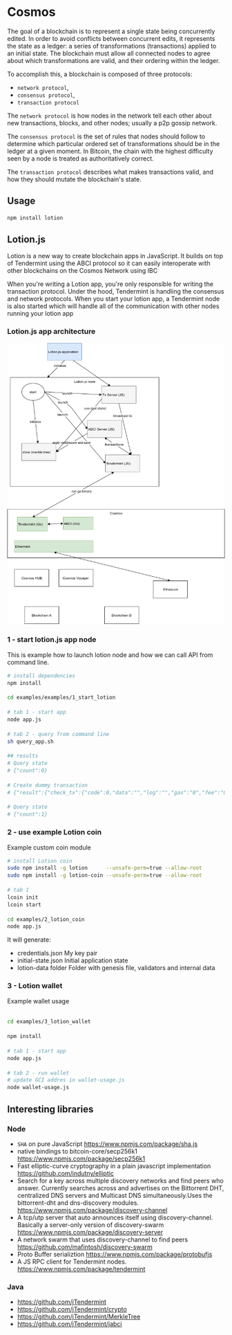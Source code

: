 # Cosmos

The goal of a blockchain is to represent a single state being concurrently edited. In order to avoid conflicts between concurrent edits, it represents the state as a ledger: a series of transformations (transactions) applied to an initial state. The blockchain must allow all connected nodes to agree about which transformations are valid, and their ordering within the ledger.

To accomplish this, a blockchain is composed of three protocols:

- `network protocol`,
- `consensus protocol`,
- `transaction protocol`

The `network protocol` is how nodes in the network tell each other about new transactions, blocks, and other nodes; usually a p2p gossip network.

The `consensus protocol` is the set of rules that nodes should follow to determine which particular ordered set of transformations should be in the ledger at a given moment. In Bitcoin, the chain with the highest difficulty seen by a node is treated as authoritatively correct.

The `transaction protocol` describes what makes transactions valid, and how they should mutate the blockchain's state.

## Usage

```bash
npm install lotion
```

## Lotion.js

Lotion is a new way to create blockchain apps in JavaScript. It builds on top of Tendermint using the ABCI protocol so it can easily interoperate with other blockchains on the Cosmos Network using IBC

When you're writing a Lotion app, you're only responsible for writing the transaction protocol. Under the hood, Tendermint is handling the consensus and network protocols. When you start your lotion app, a Tendermint node is also started which will handle all of the communication with other nodes running your lotion app

### Lotion.js app architecture
![Architecture](docs/cosmos_app.png)

### 1 - start lotion.js app node

This is example how to launch lotion node and how we can call API from command line.

```bash
# install dependencies
npm install

cd examples/examples/1_start_lotion

# tab 1 - start app
node app.js

# tab 2 - query from command line
sh query_app.sh

## results
# Query state
# {"count":0}

# Create dummy transaction
# {"result":{"check_tx":{"code":0,"data":"","log":"","gas":"0","fee":"0"},"deliver_tx":{"code":0,"data":"","log":"","tags":[]},"hash":"F85EBFB91B6829B6DCA678DF99D8F6472E5CE33B","height":638}}

# Query state
# {"count":1}
```

### 2 - use example Lotion coin

Example custom coin module

```bash
# install Lotion coin
sudo npm install -g lotion      --unsafe-perm=true --allow-root
sudo npm install -g lotion-coin --unsafe-perm=true --allow-root

# tab 1
lcoin init
lcoin start

cd examples/2_lotion_coin
node app.js
```
It will generate:

- credentials.json
My key pair
- initial-state.json
Initial application state
- lotion-data folder
Folder with genesis file, validators and internal data

### 3 - Lotion wallet

Example wallet usage

```bash

cd examples/3_lotion_wallet

npm install

# tab 1 - start app
node app.js

# tab 2 - run wallet
# update GCI addres in wallet-usage.js
node wallet-usage.js
```

## Interesting libraries

### Node

- `SHA` on pure JavaScript 
https://www.npmjs.com/package/sha.js
- native bindings to bitcoin-core/secp256k1
https://www.npmjs.com/package/secp256k1
- Fast elliptic-curve cryptography in a plain javascript implementation
https://github.com/indutny/elliptic
- Search for a key across multiple discovery networks and find peers who answer.
Currently searches across and advertises on the Bittorrent DHT, centralized DNS servers and Multicast DNS simultaneously.Uses the bittorrent-dht and dns-discovery modules.
https://www.npmjs.com/package/discovery-channel
- A tcp/utp server that auto announces itself using discovery-channel. Basically a server-only version of discovery-swarm
https://www.npmjs.com/package/discovery-server
- A network swarm that uses discovery-channel to find peers
https://github.com/mafintosh/discovery-swarm
- Proto Buffer serializtion
https://www.npmjs.com/package/protobufjs
- A JS RPC client for Tendermint nodes.
https://www.npmjs.com/package/tendermint

### Java

- https://github.com/jTendermint
- https://github.com/jTendermint/crypto
- https://github.com/jTendermint/MerkleTree
- https://github.com/jTendermint/jabci